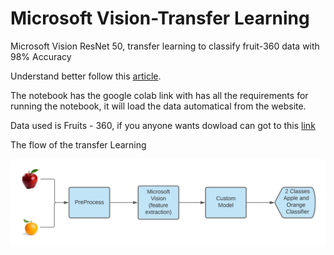 # **Microsoft Vision-Transfer Learning**

Microsoft Vision ResNet 50, transfer learning to classify fruit-360 data with 98% Accuracy

Understand better follow this [article](https://abhishek-maheshwarappa.medium.com/microsoft-vision-transfer-learning-f1ba7dc9e75f).

The notebook has the google colab link with has all the requirements for running the notebook, it will load the data automatical from the website.

Data used is Fruits - 360, if you anyone wants dowload can got to this [link](https://data.mendeley.com/datasets/rp73yg93n8/1)

The flow of the transfer Learning

![](https://github.com/abhi-gm/Microsoft-Vision-Transfer-Learning/blob/main/flowDiagram.png)
